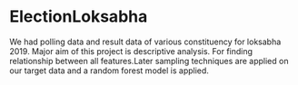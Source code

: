 # ElectionLoksabha
We had polling data and result data of various constituency for loksabha 2019. Major aim of this project is descriptive analysis. For finding relationship between all 
features.Later sampling techniques are applied on our target data and a random forest model is applied.
